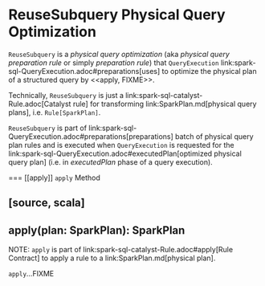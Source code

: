 # ReuseSubquery Physical Query Optimization

`ReuseSubquery` is a *physical query optimization* (aka _physical query preparation rule_ or simply _preparation rule_) that `QueryExecution` link:spark-sql-QueryExecution.adoc#preparations[uses] to optimize the physical plan of a structured query by <<apply, FIXME>>.

Technically, `ReuseSubquery` is just a link:spark-sql-catalyst-Rule.adoc[Catalyst rule] for transforming link:SparkPlan.md[physical query plans], i.e. `Rule[SparkPlan]`.

`ReuseSubquery` is part of link:spark-sql-QueryExecution.adoc#preparations[preparations] batch of physical query plan rules and is executed when `QueryExecution` is requested for the link:spark-sql-QueryExecution.adoc#executedPlan[optimized physical query plan] (i.e. in *executedPlan* phase of a query execution).

=== [[apply]] `apply` Method

[source, scala]
----
apply(plan: SparkPlan): SparkPlan
----

NOTE: `apply` is part of link:spark-sql-catalyst-Rule.adoc#apply[Rule Contract] to apply a rule to a link:SparkPlan.md[physical plan].

`apply`...FIXME
